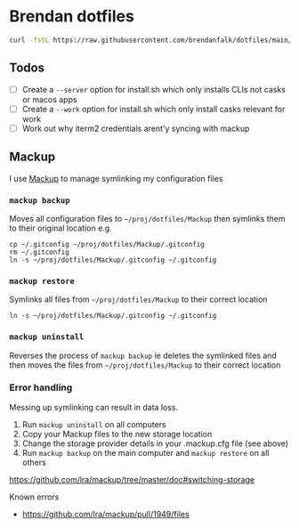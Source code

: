 # Brendan dotfiles

```bash
curl -fsSL https://raw.githubusercontent.com/brendanfalk/dotfiles/main/install.sh
```

## Todos

- [ ] Create a `--server` option for install.sh which only installs CLIs not casks or macos apps
- [ ] Create a `--work` option for install.sh which only install casks relevant for work
- [ ] Work out why iterm2 credentials arent'y syncing with mackup

## Mackup

I use [Mackup](https://github.com/lra/mackup) to manage symlinking my configuration files

### `mackup backup`

Moves all configuration files to `~/proj/dotfiles/Mackup` then symlinks them to their original location e.g.

```
cp ~/.gitconfig ~/proj/dotfiles/Mackup/.gitconfig
rm ~/.gitconfig
ln -s ~/proj/dotfiles/Mackup/.gitconfig ~/.gitconfig
```

### `mackup restore`

Symlinks all files from `~/proj/dotfiles/Mackup` to their correct location

```
ln -s ~/proj/dotfiles/Mackup/.gitconfig ~/.gitconfig
```

### `mackup uninstall`

Reverses the process of `mackup backup` ie deletes the symlinked files and then moves the files from `~/proj/dotfiles/Mackup` to their correct location

### Error handling

Messing up symlinking can result in data loss.

1. Run `mackup uninstall` on all computers
2. Copy your Mackup files to the new storage location
3. Change the storage provider details in your .mackup.cfg file (see above)
4. Run `mackup backup` on the main computer and `mackup restore` on all others

https://github.com/lra/mackup/tree/master/doc#switching-storage

Known errors

- https://github.com/lra/mackup/pull/1949/files
